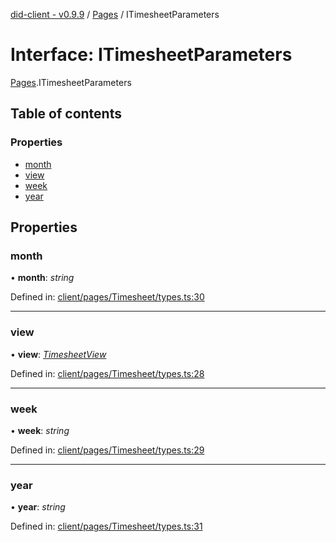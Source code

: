 [did-client - v0.9.9](../README.md) / [Pages](../modules/pages.md) / ITimesheetParameters

# Interface: ITimesheetParameters

[Pages](../modules/pages.md).ITimesheetParameters

## Table of contents

### Properties

- [month](pages.itimesheetparameters.md#month)
- [view](pages.itimesheetparameters.md#view)
- [week](pages.itimesheetparameters.md#week)
- [year](pages.itimesheetparameters.md#year)

## Properties

### month

• **month**: *string*

Defined in: [client/pages/Timesheet/types.ts:30](https://github.com/Puzzlepart/did/blob/dev/client/pages/Timesheet/types.ts#L30)

___

### view

• **view**: [*TimesheetView*](../modules/pages.md#timesheetview)

Defined in: [client/pages/Timesheet/types.ts:28](https://github.com/Puzzlepart/did/blob/dev/client/pages/Timesheet/types.ts#L28)

___

### week

• **week**: *string*

Defined in: [client/pages/Timesheet/types.ts:29](https://github.com/Puzzlepart/did/blob/dev/client/pages/Timesheet/types.ts#L29)

___

### year

• **year**: *string*

Defined in: [client/pages/Timesheet/types.ts:31](https://github.com/Puzzlepart/did/blob/dev/client/pages/Timesheet/types.ts#L31)
